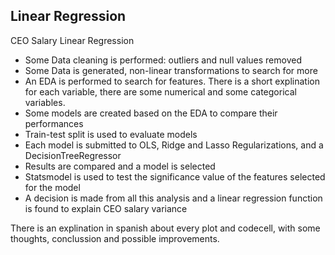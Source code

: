 ## Linear Regression

CEO Salary Linear Regression

- Some Data cleaning is performed: outliers and null values removed
- Some Data is generated, non-linear transformations to search for more
- An EDA is performed to search for features. There is a short explination for each variable, there are some numerical and some categorical variables.
- Some models are created based on the EDA to compare their performances
- Train-test split is used to evaluate models
- Each model is submitted to OLS, Ridge and Lasso Regularizations, and a DecisionTreeRegressor
- Results are compared and a model is selected
- Statsmodel is used to test the significance value of the features selected for the model
- A decision is made from all this analysis and a linear regression function is found to explain CEO salary variance

There is an explination in spanish about every plot and codecell, with some thoughts, conclussion and possible improvements.